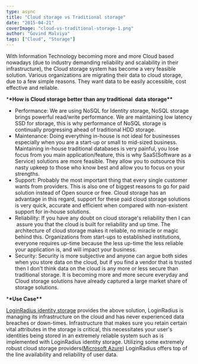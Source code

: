 ```yaml
---
type: async
title: "Cloud storage vs Traditional storage"
date: "2015-04-21"
coverImage: "cloud-vs-traditional-storage-1.png"
author: "Govind Malviya"
tags: ["Cloud", "Storage"]
---
```


With Information Technology becoming more and more Cloud based nowadays (due to industry demanding reliability and scalability in their infrastructure), the Cloud storage system has become a very feasible solution. Various organizations are migrating their data to cloud storage, due to a few simple reasons. They want data to be easily accessible, cost effective and reliable.

\***\*How is Cloud storage better than any traditional  data storage\*\***

- Performance: We are using NoSQL for Identity storage, NoSQL storage brings powerful read/write performance. We are maintaining low latency SSD for storage, this is why performance of NoSQL storage is continually progressing ahead of traditional HDD storage.
- Maintenance: Doing everything in-house is not ideal for businesses especially when you are a start-up or small to mid-sized business. Maintaining in-house traditional databases is very painful, you lose focus from you main application/feature, this is why SaaS(Software as a Service) solutions are more feasible. They allow you to outsource this nasty upkeep to those who know best and allow you to focus on your strengths.
- Support: Probably the most important thing that every single customer wants from providers. This is also one of biggest reasons to go for paid solution instead of Open source or free. Cloud storage has an advantage in this regard, support for these paid cloud storage solutions is very quick, accurate and efficient when compared with non-existent support for in-house solutions.
- Reliability: If you have any doubt on cloud storage's reliability then I can  assure you that the cloud is built for reliability and up time. The architecture of cloud storage makes it reliable, no miracle or magic behind this. Organizations from start-ups to established institutions, everyone requires up-time because the less up-time the less reliable your application is, and will impact your business.
- Security: Security is more subjective and anyone can argue both sides when you store data on the cloud, but if you find a vendor that is trusted then I don't think data on the cloud is any more or less secure than traditional storage. It is becoming more and more secure everyday and Cloud storage solutions have already captured a large market share of storage solutions.

\***\*Use Case\*\***

[LoginRadius identity storage](https://www.loginradius.com/) provides the above solution, LoginRadius is managing its infrastructure on the cloud and has never experienced data breaches or down-times. Infrastructure that makes sure you retain certain vital attributes in the storage is critical, this necessitates your user's identities being stored in an extremely reliable system such as is implemented with LoginRadius identity storage. Utilizing some extremely robust cloud storage providers([Microsoft Azure](http://azure.microsoft.com/en-us/)) LoginRadius offers top of the line availability and reliability of user data.
